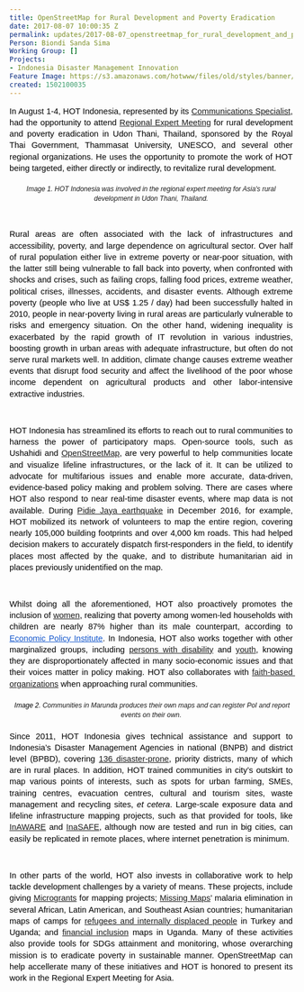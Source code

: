```yaml
---
title: OpenStreetMap for Rural Development and Poverty Eradication
date: 2017-08-07 10:00:35 Z
permalink: updates/2017-08-07_openstreetmap_for_rural_development_and_poverty_eradication
Person: Biondi Sanda Sima
Working Group: []
Projects:
- Indonesia Disaster Management Innovation
Feature Image: https://s3.amazonaws.com/hotwww/files/old/styles/banner/public/Screen+Shot+2017-08-07+at+4.58.52+PM.png
created: 1502100035
---
```


<p style="line-height: 1.38; margin-top: 0pt; margin-bottom: 0pt; text-align: justify;" dir="ltr"><span style="font-size: 11pt; font-family: Arial; color: #000000; background-color: transparent; font-weight: 400; font-style: normal; font-variant: normal; text-decoration: none; vertical-align: baseline; white-space: pre-wrap;">In August 1-4, HOT Indonesia, represented by its <a href="https://www.hotosm.org/id/users/biondi_sima">Communications Specialist</a>, had the opportunity to attend <a href="http://puey-ungphakorn.org/?page_id=1688" target="_blank">Regional Expert Meeting</a> for rural development and poverty eradication in Udon Thani, Thailand, sponsored by the Royal Thai Government, Thammasat University, UNESCO, and several other regional organizations. He uses the opportunity to promote the work of HOT being targeted, either directly or indirectly, to revitalize rural development.</span></p><p style="line-height: 1.38; margin-top: 0pt; margin-bottom: 0pt; text-align: justify;" dir="ltr">&nbsp;</p><p style="line-height: 1.38; margin-top: 0pt; margin-bottom: 0pt; text-align: center;" dir="ltr"><span style="font-size: 11pt; font-family: Arial; color: #000000; background-color: transparent; font-weight: 400; font-style: normal; font-variant: normal; text-decoration: none; vertical-align: baseline; white-space: pre-wrap;"><img style="border: none; transform: rotate(0.00rad); -webkit-transform: rotate(0.00rad);" src="https://lh5.googleusercontent.com/estmkdWf9LsjutggrXowRBTdzdq6OTfEvGYQstLq5SZ0ZyWgghBh0oBI5OJWtJtmohg8D67uBHo1_CwWx7eJHs8IcxXTHO96t0JVUm6oIJbEAAnToMPwAP4lriee2HIm2rnnXzGt" alt="" style="width:624px;height:475px"></span></p><p style="line-height: 1.38; margin-top: 0pt; margin-bottom: 0pt; text-align: center;" dir="ltr"><em><span style="font-size: 9pt; font-family: Arial; background-color: transparent; font-variant-ligatures: normal; font-variant-caps: normal; font-variant-east-asian: normal; font-variant-position: normal; white-space: pre-wrap;">Image 1. HOT Indonesia was involved in the regional expert meeting for Asia's rural development in Udon Thani, Thailand.</span></em></p><p>&nbsp;</p><p style="line-height: 1.38; margin-top: 0pt; margin-bottom: 0pt; text-align: justify;" dir="ltr"><span style="font-size: 11pt; font-family: Arial; color: #000000; background-color: transparent; font-weight: 400; font-style: normal; font-variant: normal; text-decoration: none; vertical-align: baseline; white-space: pre-wrap;">Rural areas are often associated with the lack of infrastructures and accessibility, poverty, and large dependence on agricultural sector. Over half of rural population either live in extreme poverty or near-poor situation, with the latter still being vulnerable to fall back into poverty, when confronted with shocks and crises, such as failing crops, falling food prices, extreme weather, political crises, illnesses, accidents, and disaster events. Although extreme poverty (people who live at US$ 1.25 / day) had been successfully halted in 2010, people in near-poverty living in rural areas are particularly vulnerable to risks and emergency situation. On the other hand, widening inequality is exacerbated by the rapid growth of IT revolution in various industries, boosting growth in urban areas with adequate infrastructure, but often do not serve rural markets well. In addition, climate change causes extreme weather events that disrupt food security and affect the livelihood of the poor whose income dependent on agricultural products and other labor-intensive extractive industries.</span></p><p><strong style="font-weight: normal;">&nbsp;</strong></p><p style="line-height: 1.38; margin-top: 0pt; margin-bottom: 0pt; text-align: justify;" dir="ltr"><span style="font-size: 11pt; font-family: Arial; color: #000000; background-color: transparent; font-weight: 400; font-style: normal; font-variant: normal; text-decoration: none; vertical-align: baseline; white-space: pre-wrap;">HOT Indonesia has streamlined its efforts to reach out to rural communities to harness the power of participatory maps. Open-source tools, such as Ushahidi and <a href="openstreetmap.id" target="_blank">OpenStreetMap</a>, are very powerful to help communities locate and visualize lifeline infrastructures, or the lack of it. It can be utilized to advocate for multifarious issues and enable more accurate, data-driven, evidence-based policy making and problem solving. There are cases where HOT also respond to near real-time disaster events, where map data is not available. During <a href="https://www.hotosm.org/fr/node/573" target="_blank">Pidie Jaya earthquake</a> in December 2016, for example, HOT mobilized its network of volunteers to map the entire region, covering nearly 105,000 building footprints and over 4,000 km roads. This had helped decision makers to accurately dispatch first-responders in the field, to identify places most affected by the quake, and to distribute humanitarian aid in places previously unidentified on the map.</span></p><p><strong style="font-weight: normal;">&nbsp;</strong></p><p style="line-height: 1.38; margin-top: 0pt; margin-bottom: 0pt; text-align: justify;" dir="ltr"><span style="font-size: 11pt; font-family: Arial; color: #000000; background-color: transparent; font-weight: 400; font-style: normal; font-variant: normal; text-decoration: none; vertical-align: baseline; white-space: pre-wrap;">Whilst doing all the aforementioned, HOT also proactively promotes the inclusion of <a href="https://www.hotosm.org/updates/2017-03-13_celebrating_international_women’s_day_hot_empowers_women_with_ict_and_mapping" target="_blank">women</a>, realizing that poverty among women-led households with children are nearly 87% higher than its male counterpart, according to </span><a style="text-decoration: none;" href="http://www.epi.org/publication/female-headed-families-children-poverty/" target="_blank"><span style="font-size: 11pt; font-family: Arial; color: #1155cc; background-color: transparent; font-weight: 400; font-style: normal; font-variant: normal; text-decoration: underline; vertical-align: baseline; white-space: pre-wrap;">Economic Policy Institute</span></a><span style="font-size: 11pt; font-family: Arial; color: #000000; background-color: transparent; font-weight: 400; font-style: normal; font-variant: normal; text-decoration: none; vertical-align: baseline; white-space: pre-wrap;">. In Indonesia, HOT also works together with other marginalized groups, including <a href="http://www.thejakartapost.com/life/2017/05/17/mapping-skills-for-disabled-communities-paving-the-road-to-inclusive-disaster-management.html" target="_blank">persons with disability</a> and <a href="https://openstreetmap.id/en/mapathon-untuk-proyek-pemetaan-inaware-bersama-universitas-indonesia/" target="_blank">youth</a>, knowing they are disproportionately affected in many socio-economic issues and that their voices matter in policy making. HOT also collaborates with <a href="https://openstreetmap.id/en/pelatihan-ushahidi-bagi-st-untuk-pelaporan-kejadian-di-maumere-nusa-tenggara-timur/" target="_blank">faith-based organizations</a> when approaching rural communities.</span></p><p style="line-height: 1.38; margin-top: 0pt; margin-bottom: 0pt; text-align: justify;" dir="ltr"><span style="font-size: 11pt; font-family: Arial; color: #000000; background-color: transparent; font-weight: 400; font-style: normal; font-variant: normal; text-decoration: none; vertical-align: baseline; white-space: pre-wrap;"><strong id="docs-internal-guid-80e758e7-bc03-14e6-35be-3c21aa17100c" style="font-weight: normal;">&nbsp;</strong></span></p><p style="line-height: 1.38; margin-top: 0pt; margin-bottom: 0pt; text-align: center;" dir="ltr"><span style="font-size: 11pt; font-family: Arial; color: #000000; background-color: transparent; font-weight: 400; font-style: normal; font-variant: normal; text-decoration: none; vertical-align: baseline; white-space: pre-wrap;"><img style="border: none; transform: rotate(0.00rad); -webkit-transform: rotate(0.00rad);" src="https://lh5.googleusercontent.com/pQjW1Xf7iISlo7ER5gXrsdGOeiyFI37HfR9bpyrnXVk4To6n9xebwRddKnJXjO3Ftyh_42X1Z-Vv8V5qu-1SWeSEMK-Vy9e630v0le7bOYZQXg_ennAKBLH133uPUQhd2twXqm3O" alt="" style="width:625px;height:456px"></span></p><p style="line-height: 1.38; margin-top: 0pt; margin-bottom: 0pt; text-align: center;" dir="ltr"><em><span style="font-size: 9pt; font-family: Arial; color: #000000; background-color: transparent; font-weight: 400; font-variant-ligatures: normal; font-variant-caps: normal; font-variant-east-asian: normal; font-variant-position: normal; text-decoration: none; vertical-align: baseline; white-space: pre-wrap;">&nbsp;Image 2. </span></em><span style="font-family: Arial; font-size: 12px; font-style: normal; font-variant-caps: normal; white-space: pre-wrap;"><em>Communities in Marunda produces their own maps and can register PoI and report events on their own</em>.</span></p><p style="line-height: 1.38; margin-top: 0pt; margin-bottom: 0pt; text-align: justify;" dir="ltr">&nbsp;</p><p style="line-height: 1.38; margin-top: 0pt; margin-bottom: 0pt; text-align: justify;" dir="ltr"><span style="font-size: 11pt; font-family: Arial; color: #000000; background-color: transparent; font-weight: 400; font-style: normal; font-variant: normal; text-decoration: none; vertical-align: baseline; white-space: pre-wrap;">Since 2011, HOT Indonesia gives technical assistance and support to Indonesia’s Disaster Management Agencies in national (BNPB) and district level (BPBD), covering <a href="https://openstreetmap.id/en/bnpb-manfaatkan-tasking-manager-osm-untuk-pengumpulan-data-infrastruktur-di-136-kabupatenkota/" target="_blank">136 disaster-prone</a>, priority districts, many of which are in rural places. In addition, HOT trained communities in city’s outskirt to map various points of interests, such as spots for urban farming, SMEs, training centres, evacuation centres, cultural and tourism sites, waste management and recycling sites, </span><span style="font-size: 11pt; font-family: Arial; color: #000000; background-color: transparent; font-weight: 400; font-style: italic; font-variant: normal; text-decoration: none; vertical-align: baseline; white-space: pre-wrap;">et cetera</span><span style="font-size: 11pt; font-family: Arial; color: #000000; background-color: transparent; font-weight: 400; font-style: normal; font-variant: normal; text-decoration: none; vertical-align: baseline; white-space: pre-wrap;">. Large-scale exposure data and lifeline infrastructure mapping projects, such as that provided for tools, like <a href="https://www.hotosm.org/projects/usaid_bnpb_inaware_disaster_management_early_warning_and_decision_support_capacity" target="_blank">InAWARE</a> and <a href="http://inasafe.org" target="_blank">InaSAFE</a>, although now are tested and run in big cities, can easily be replicated in remote places, where internet penetration is minimum.</span></p><p>&nbsp;</p><p style="line-height: 1.38; margin-top: 0pt; margin-bottom: 0pt; text-align: justify;" dir="ltr"><span style="font-size: 11pt; font-family: Arial; color: #000000; background-color: transparent; font-weight: 400; font-style: normal; font-variant: normal; text-decoration: none; vertical-align: baseline; white-space: pre-wrap;">In other parts of the world, HOT also invests in collaborative work to help tackle development challenges by a variety of means. These projects, include giving <a href="https://www.hotosm.org/updates/2017-04-20_hot_microgrants_2017_results" target="_blank">Microgrants</a> for mapping projects; <a href="http://missingmaps.org" target="_blank">Missing Maps</a>’ malaria elimination in several African, Latin American, and Southeast Asian countries; humanitarian maps of camps for <a href="https://www.hotosm.org/projects/urban_innovations_crowdsourcing_non_camp_refugee_data" target="_blank">refugees and internally displaced people</a> in Turkey and Uganda; and <a href="https://www.hotosm.org/projects/mapping_financial_inclusion_in_uganda" target="_blank">financial inclusion</a> maps in Uganda. Many of these activities also provide tools for SDGs attainment and monitoring, whose overarching mission is to eradicate poverty in sustainable manner. OpenStreetMap can help accellerate many of these initiatives and HOT is honored to present its work in the Regional Expert Meeting for Asia.</span></p>

